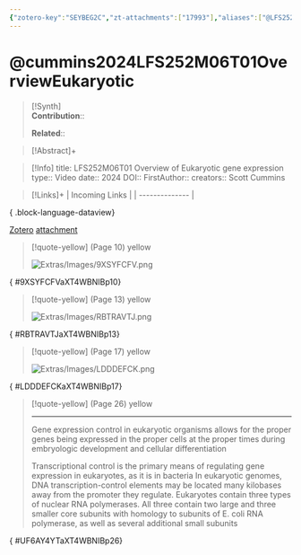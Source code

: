 ```yaml
---
{"zotero-key":"SEYBEG2C","zt-attachments":["17993"],"aliases":["@LFS252M06T01 Overview of Eukaryotic gene expression"],"keywords":null,"FirstAuthor":"[[ Scott Cummins]]","tags":["source/video","Uni/LFS252"],"dg-publish":true,"permalink":"/sources/cummins2024-lfs-252-m06-t01-overview-eukaryotic/","dgPassFrontmatter":true}
---
```


# @cummins2024LFS252M06T01OverviewEukaryotic

>[!Synth]  
>**Contribution**::  
>  
>**Related**:: 
>  

> [!Abstract]+
> 

> [!Info]
> title: LFS252M06T01 Overview of Eukaryotic gene expression
> type:: Video 
> date:: 2024
> DOI:: 
> FirstAuthor:: 
> creators:: Scott Cummins

> [!Links]+
>  | Incoming Links |
> | -------------- |
> 
{ .block-language-dataview}


[Zotero](zotero://select/library/items/SEYBEG2C) [attachment](<file:///Users/nathanmaxwell/Zotero/storage/XT4WBNIB/Cummins%20-%202024%20-%20LFS252M06T01%20Overview%20of%20Eukaryotic%20gene%20expression.pdf>)

> [!quote-yellow] (Page 10) yellow
> 
> ![Extras/Images/9XSYFCFV.png](/img/user/Extras/Images/9XSYFCFV.png)
>
{ #9XSYFCFVaXT4WBNIBp10}


> [!quote-yellow] (Page 13) yellow
> 
> ![Extras/Images/RBTRAVTJ.png](/img/user/Extras/Images/RBTRAVTJ.png)
>
{ #RBTRAVTJaXT4WBNIBp13}


> [!quote-yellow] (Page 17) yellow
> 
> ![Extras/Images/LDDDEFCK.png](/img/user/Extras/Images/LDDDEFCK.png)
>
{ #LDDDEFCKaXT4WBNIBp17}


> [!quote-yellow] (Page 26) yellow
> 
> 
> 
> ---
> Gene expression control in eukaryotic organisms allows for the proper genes being
> expressed in the proper cells at the proper times during embryologic development
> and cellular differentiation
> 
> Transcriptional control is the primary means of regulating gene expression in
> eukaryotes, as it is in bacteria
> In eukaryotic genomes, DNA transcription-control elements may be located many
> kilobases away from the promoter they regulate.
> Eukaryotes contain three types of nuclear RNA polymerases. All three contain two
> large and three smaller core subunits with homology to subunits of E. coli RNA
> polymerase, as well as several additional small subunits
>
{ #UF6AY4YTaXT4WBNIBp26}

